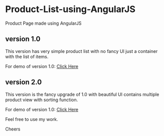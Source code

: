 # Product-List-using-AngularJS
Product Page made using AngularJS

## version 1.0

This version has very simple product list with no fancy UI
just a container with the list of items.

For demo of version 1.0:  [Click Here](https://git.io/vAL56)

## version 2.0

This version is the fancy upgrade of 1.0 with beautiful UI
contains multiple product view with sorting function.

For demo of version 1.0:  [Click Here](https://git.io/vAL5S)

Feel free to use my work.

Cheers

